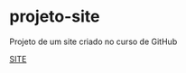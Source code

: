 # projeto-site
 Projeto de um site criado no curso de GitHub

[SITE](https://caiosainvallio.github.io/projeto-site/)
